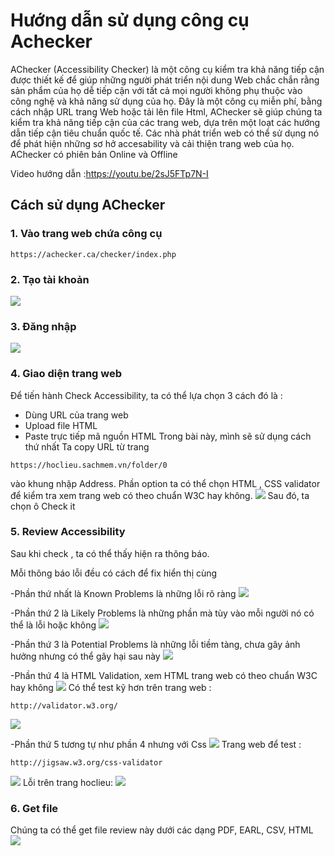 # Hướng dẫn sử dụng công cụ Achecker 
AChecker (Accessibility Checker) là một công cụ kiểm tra khả năng tiếp cận được thiết kế để giúp những người phát triển nội dung Web chắc chắn rằng sản phẩm của họ dễ tiếp cận với tất cả mọi người không phụ thuộc vào công nghệ và khả năng sử dụng của họ.
Đây là một công cụ miễn phí, bằng cách nhập URL trang Web hoặc tải lên file Html, AChecker sẽ giúp chúng ta kiểm tra khả năng tiếp cận của các trang web, dựa trên một loạt các hướng dẫn tiếp cận  tiêu chuẩn quốc tế.
Các nhà phát triển web có thể sử dụng nó để phát hiện những sơ hở accesability và cải thiện trang web của họ.
AChecker có phiên bản Online và Offline

Video hướng dẫn :https://youtu.be/2sJ5FTp7N-I


## Cách sử dụng AChecker
### 1. Vào trang web chứa công cụ
```
https://achecker.ca/checker/index.php
```
### 2. Tạo tài khoản 
![](registration.png) 

### 3. Đăng nhập
![](login.png)

### 4. Giao diện trang web
Để tiến hành Check Accessibility, ta có thể lựa chọn 3 cách đó là :
- Dùng URL của trang web
- Upload file HTML
- Paste trực tiếp mã nguồn HTML
Trong bài này, mình sẽ sử dụng cách thứ nhất 
Ta copy URL từ trang 
```
https://hoclieu.sachmem.vn/folder/0
```
vào khung nhập Address.
Phần option ta có thể chọn HTML , CSS validator để kiểm tra xem trang web có theo chuẩn W3C hay không.
![](B1.png)
Sau đó, ta chọn ô Check it

### 5. Review Accessibility
Sau khi check , ta có thể thấy hiện ra thông báo.

Mỗi thông báo lỗi đều có cách để fix hiển thị cùng

-Phần thứ nhất là Known Problems là những lỗi rõ ràng
![](B2.png)

-Phần thứ 2 là Likely Problems là những phần mà tùy vào mỗi người nó có thể là lỗi hoặc không
![](B3.png)

-Phần thứ 3 là Potential Problems là những lỗi tiềm tàng, chưa gây ảnh hưởng nhưng có thể gây hại sau này
 ![](B4.png)
 
-Phần thứ 4 là HTML Validation, xem HTML trang web có theo chuẩn W3C hay không
![](B5.png)
Có thể test kỹ hơn trên trang web :
```
http://validator.w3.org/
```
![](B6.png)

-Phần thứ 5 tương tự như phần 4 nhưng với Css
![](B7.png)
Trang web để test :
```
http://jigsaw.w3.org/css-validator
```
![](B8.png)
Lỗi trên trang hoclieu:
![](B9.png)
### 6. Get file 
Chúng ta có thể get file review này dưới các dạng PDF, EARL, CSV, HTML
![](B10.png)

